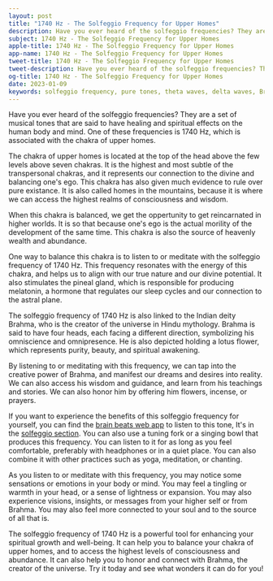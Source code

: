 ```yaml
---
layout: post
title: "1740 Hz - The Solfeggio Frequency for Upper Homes"
description: Have you ever heard of the solfeggio frequencies? They are a set of musical tones that are said to have healing and spiritual effects on the human body and mind. One of these frequencies is 1740 Hz, which is associated with the chakra of upper homes.
subject: 1740 Hz - The Solfeggio Frequency for Upper Homes
apple-title: 1740 Hz - The Solfeggio Frequency for Upper Homes
app-name: 1740 Hz - The Solfeggio Frequency for Upper Homes
tweet-title: 1740 Hz - The Solfeggio Frequency for Upper Homes
tweet-description: Have you ever heard of the solfeggio frequencies? They are a set of musical tones that are said to have healing and spiritual effects on the human body and mind. One of these frequencies is 1740 Hz, which is associated with the chakra of upper homes.. 
og-title: 1740 Hz - The Solfeggio Frequency for Upper Homes
date: 2023-01-09
keywords: solfeggio frequency, pure tones, theta waves, delta waves, Brain Beats, Frequencies, White noise, brainwave entrainment, sound therapy, binaural beats youtube, frequency benefits, 1740 hz frequency benefits
---
```


Have you ever heard of the solfeggio frequencies? They are a set of musical tones that are said to have healing and spiritual effects on the human body and mind. One of these frequencies is 1740 Hz, which is associated with the chakra of upper homes.

The chakra of upper homes is located at the top of the head above the few levels  above seven chakras. It is the highest and most subtle of the transpersonal chakras, and it represents our connection to the divine and balancing one's ego. This chakra has also given much evidence to rule over pure existance. It is also called homes in the mountains, because it is where we can access the highest realms of consciousness and wisdom.

When this chakra is balanced, we get the oppertunity to get reincarnated in higher worlds. It is so that because one's ego is the actual morility of the development of the same time. This chakra is also the source of heavenly wealth and abundance.

One way to balance this chakra is to listen to or meditate with the solfeggio frequency of 1740 Hz. This frequency resonates with the energy of this chakra, and helps us to align with our true nature and our divine potential. It also stimulates the pineal gland, which is responsible for producing melatonin, a hormone that regulates our sleep cycles and our connection to the astral plane.

The solfeggio frequency of 1740 Hz is also linked to the Indian deity Brahma, who is the creator of the universe in Hindu mythology. Brahma is said to have four heads, each facing a different direction, symbolizing his omniscience and omnipresence. He is also depicted holding a lotus flower, which represents purity, beauty, and spiritual awakening.

By listening to or meditating with this frequency, we can tap into the creative power of Brahma, and manifest our dreams and desires into reality. We can also access his wisdom and guidance, and learn from his teachings and stories. We can also honor him by offering him flowers, incense, or prayers.

If you want to experience the benefits of this solfeggio frequency for yourself, you can find the [brain beats web app](https://brain-beats.in) to listen to this tone, It's in the [solfeggio section](https://brain-beats.in/solfeggio-frequency.html). You can also use a tuning fork or a singing bowl that produces this frequency. You can listen to it for as long as you feel comfortable, preferably with headphones or in a quiet place. You can also combine it with other practices such as yoga, meditation, or chanting.

As you listen to or meditate with this frequency, you may notice some sensations or emotions in your body or mind. You may feel a tingling or warmth in your head, or a sense of lightness or expansion. You may also experience visions, insights, or messages from your higher self or from Brahma. You may also feel more connected to your soul and to the source of all that is.

The solfeggio frequency of 1740 Hz is a powerful tool for enhancing your spiritual growth and well-being. It can help you to balance your chakra of upper homes, and to access the highest levels of consciousness and abundance. It can also help you to honor and connect with Brahma, the creator of the universe. Try it today and see what wonders it can do for you!
